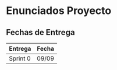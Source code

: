 # Enunciados Proyecto

## Fechas de Entrega

| Entrega  | Fecha |
|----------|-------|
| Sprint 0 | 09/09 |
